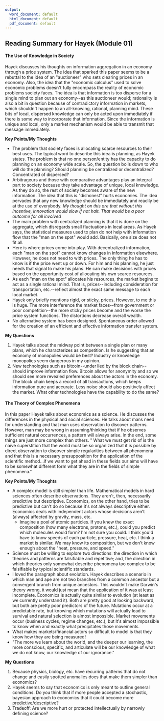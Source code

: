 ```yaml
---
output:
  word_document: default
  html_document: default
  pdf_document: default
---
```

## Reading Summary for Hayek (Module 01)

#### The Use of Knowledge in Society
Hayek discusses his thoughts on information aggregation in an economy through a price system. The idea that sparked this paper seems to be a rebuttal to the idea of an "auctioneer" who sets clearing prices in an economy. Also, the idea that the "economic calculus" used to solve economic problems doesn't fully encompass the reality of economic problems society faces. The idea is that information is too disperse for a single mind to plan out an economy--as this auctioneer would; rationality is also a bit in question because of contradictory information in markets, which shouldn't happen to an all-knowing, rational, planning mind. These bits of local, dispersed knowledge can only be acted upon immediately if there is some way to incorporate that information. Since the information is unique and local, only a market mechanism would be able to transmit that message immediately.

**Key Points/My Thoughts**
-  The problem that society faces is allocating scarce resources to their best uses. The typical word to describe this idea is planning, as Hayek states. The problem is that no one person/entity has the capacity to do planning on an economy wide scale. So, the question boils down to who will do the planning? Should planning be centralized or decentralized? Concentrated of dispersed?
-  Arbitrageurs and those with comparative advantages play an integral part to society because they take advantage of unique, local knowledge. As they do so, the rest of society becomes aware of the new information. The idea that this is "dishonest" hurts economies. The idea pervades that any new knowledge should be immediately and readily be at the use of everybody. *My thought on this are that without this incentive, innovation would slow if not halt. That would be a poor outcome for all involved*
-  The main problem with centralized planning is that it is done on the aggregate, which disregards small fluctuations in local areas. As Hayek says, the statistical measures used to plan do not help with information flow that the "man on the spot" would add. Basically, one size does not fit all.
-  Here is where prices come into play. With decentralized information, each "man on the spot" cannot know changes in information elsewhere. However, he does not need to with prices. The only thing he has to know is if the price went up or down. For him and his planning, he just needs that signal to make his plans. He can make decisions with prices based on the opportunity cost of allocating his own scarce resources.
-  As each "man on the spot" allocates his resources, the market begins to act as a single rational mind. That is, prices--including consideration for transportation, etc.--reflect almost the exact same message to each local market.
-  Hayek only briefly mentions rigid, or sticky, prices. However, to me this is huge. The more interference the market faces--from government or poor competition--the more sticky prices become and the worse the price system functions. The distortions decrease overall wealth.
-  No alternative system has been designed. Spontaneous order allowed for the creation of an efficient and effective information transfer system.

**My Questions**
1. Hayek talks about the midway point between a single plan or many plans, which he characterizes as competition. Is he suggesting that an economy of monopolies would be best? Industry or knowledge monopolies seem dangerous in my opinion.
2. New technologies such as bitcoin--under lied by the block chain--should improve information flow. Bitcoin allows for anonymity and so we should see more revealed preferences about the actors in the economy. The block chain keeps a record of all transactions, which keeps information pure and accurate. Less noise should also positively affect the market. What other technologies have the capability to do the same?

#### The Theory of Complex Phenomena
In this paper Hayek talks about economics as a science. He discusses the differences in the physical and social sciences. He talks about mans need for understanding and that man uses observation to discover patterns. However, man may be wrong in assuming/thinking that if he observes sufficient natural occurrences, a pattern will always arise. In the end, some things are just more complex than others. " What we must get rid of is the naïve superstition that the world must be so organized that it is possible by direct observation to discover simple regularities between all phenomena and that this is a necessary presupposition for the application of the scientific method...if we want to get ahead in these fields our aims will have to be somewhat different form what they are in the fields of simple phenomena."

**Key Points/My Thoughts**
-  A complex model is still simpler than life. Mathematical models in hard sciences often describe observations. They aren't, then, necessarily predictive but descriptive. Economics, on the other hand, tries to be predictive but can't do so because it's not always descriptive either. Economics deals with independent actors whose decisions aren't (always) affected by gravity, mass, etc.
    - Imagine a pool of atomic particles. If you knew the exact composition (how many electrons, protons, etc.), could you predict which molecules would form? I'm not sure you could. I think you'd have to know speeds of each particle, pressure, heat, etc. I think a market is similar. We may know its composition, but we don't know enough about the "heat, pressure, and speed."
-  Science must be willing to explore two directions: the direction in which theories and patterns are falsifiable and repetitive; and, the direction in which theories only somewhat describe phenomena too complex to be falsifiable by typical scientific standards.
-  I loved the paragraph about evolution. Hayek describes a scenario in which man and ape are not two branches from a common ancestor but a convergent branch from unique ancestors. This wouldn't make Darwin's theory wrong, it would just mean that the application of it was at least incomplete. Economics is actually quite similar to evolution (at least as we currently understand it). Both are pretty good at looking backward, but both are pretty poor predictors of the future. Mutations occur at a predictable rate, but knowing which mutations will actually lead to survival and natural selection is almost impossible. Market movements occur (business cycles, regime changes, etc.), but it's almost impossible to know when and exactly what precipitates those movements.
-  What makes markets/financial actors so difficult to model is that they know how they are being measured!
-  "The more we learn about the world, and the deeper our learning, the more conscious, specific, and articulate will be our knowledge of what we do not know, our knowledge of our ignorance."


**My Questions**
1. Because physics, biology, etc. have recurring patterns that do not change and easily spotted anomalies does that make them simpler than economics?
2. Hayek seems to say that economics is only meant to outline general conditions. Do you think that if more people accepted a stochastic, bayesian approach to economics that it could become more predictive/descriptive?
3. Tradeoff: Are we more hurt or protected intellectually by narrowly defining science? 

